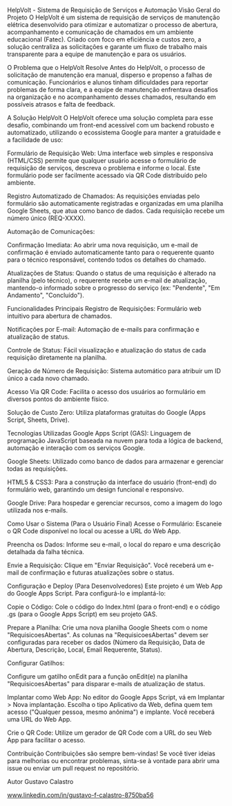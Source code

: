 HelpVolt - Sistema de Requisição de Serviços e Automação
Visão Geral do Projeto
O HelpVolt é um sistema de requisição de serviços de manutenção elétrica desenvolvido para otimizar e automatizar o processo de abertura, acompanhamento e comunicação de chamados em um ambiente educacional (Fatec). Criado com foco em eficiência e custos zero, a solução centraliza as solicitações e garante um fluxo de trabalho mais transparente para a equipe de manutenção e para os usuários.

O Problema que o HelpVolt Resolve
Antes do HelpVolt, o processo de solicitação de manutenção era manual, disperso e propenso a falhas de comunicação. Funcionários e alunos tinham dificuldades para reportar problemas de forma clara, e a equipe de manutenção enfrentava desafios na organização e no acompanhamento desses chamados, resultando em possíveis atrasos e falta de feedback.

A Solução HelpVolt
O HelpVolt oferece uma solução completa para esse desafio, combinando um front-end acessível com um backend robusto e automatizado, utilizando o ecossistema Google para manter a gratuidade e a facilidade de uso:

Formulário de Requisição Web: Uma interface web simples e responsiva (HTML/CSS) permite que qualquer usuário acesse o formulário de requisição de serviços, descreva o problema e informe o local. Este formulário pode ser facilmente acessado via QR Code distribuído pelo ambiente.

Registro Automatizado de Chamados: As requisições enviadas pelo formulário são automaticamente registradas e organizadas em uma planilha Google Sheets, que atua como banco de dados. Cada requisição recebe um número único (REQ-XXXX).

Automação de Comunicações:

Confirmação Imediata: Ao abrir uma nova requisição, um e-mail de confirmação é enviado automaticamente tanto para o requerente quanto para o técnico responsável, contendo todos os detalhes do chamado.

Atualizações de Status: Quando o status de uma requisição é alterado na planilha (pelo técnico), o requerente recebe um e-mail de atualização, mantendo-o informado sobre o progresso do serviço (ex: "Pendente", "Em Andamento", "Concluído").

Funcionalidades Principais
Registro de Requisições: Formulário web intuitivo para abertura de chamados.

Notificações por E-mail: Automação de e-mails para confirmação e atualização de status.

Controle de Status: Fácil visualização e atualização do status de cada requisição diretamente na planilha.

Geração de Número de Requisição: Sistema automático para atribuir um ID único a cada novo chamado.

Acesso Via QR Code: Facilita o acesso dos usuários ao formulário em diversos pontos do ambiente físico.

Solução de Custo Zero: Utiliza plataformas gratuitas do Google (Apps Script, Sheets, Drive).

Tecnologias Utilizadas
Google Apps Script (GAS): Linguagem de programação JavaScript baseada na nuvem para toda a lógica de backend, automação e interação com os serviços Google.

Google Sheets: Utilizado como banco de dados para armazenar e gerenciar todas as requisições.

HTML5 & CSS3: Para a construção da interface do usuário (front-end) do formulário web, garantindo um design funcional e responsivo.

Google Drive: Para hospedar e gerenciar recursos, como a imagem do logo utilizada nos e-mails.

Como Usar o Sistema (Para o Usuário Final)
Acesse o Formulário: Escaneie o QR Code disponível no local ou acesse a URL do Web App.

Preencha os Dados: Informe seu e-mail, o local do reparo e uma descrição detalhada da falha técnica.

Envie a Requisição: Clique em "Enviar Requisição". Você receberá um e-mail de confirmação e futuras atualizações sobre o status.

Configuração e Deploy (Para Desenvolvedores)
Este projeto é um Web App do Google Apps Script. Para configurá-lo e implantá-lo:

Copie o Código: Cole o código do Index.html (para o front-end) e o código .gs (para o Google Apps Script) em seu projeto GAS.

Prepare a Planilha: Crie uma nova planilha Google Sheets com o nome "RequisicoesAbertas". As colunas na "RequisicoesAbertas" devem ser configuradas para receber os dados (Número da Requisição, Data de Abertura, Descrição, Local, Email Requerente, Status).

Configurar Gatilhos:

Configure um gatilho onEdit para a função onEdit(e) na planilha "RequisicoesAbertas" para disparar e-mails de atualização de status.

Implantar como Web App: No editor do Google Apps Script, vá em Implantar > Nova implantação. Escolha o tipo Aplicativo da Web, defina quem tem acesso ("Qualquer pessoa, mesmo anônima") e implante. Você receberá uma URL do Web App.

Crie o QR Code: Utilize um gerador de QR Code com a URL do seu Web App para facilitar o acesso.

Contribuição
Contribuições são sempre bem-vindas! Se você tiver ideias para melhorias ou encontrar problemas, sinta-se à vontade para abrir uma issue ou enviar um pull request no repositório.

Autor
Gustavo Calastro

www.linkedin.com/in/gustavo-f-calastro-8750ba56
